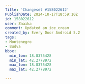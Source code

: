```yaml
---
Title: 'Changeset #158022612'
PublishDate: 2024-10-17T18:59:10Z
id: 158022612
user: Znaika
comment: Updated an ice_cream
created_by: Every Door Android 5.2
tags:
- Montenegro
- Budva
bbox:
  min_lon: 18.8375428
  min_lat: 42.2778972
  max_lon: 18.8375428
  max_lat: 42.2778972

---
```

